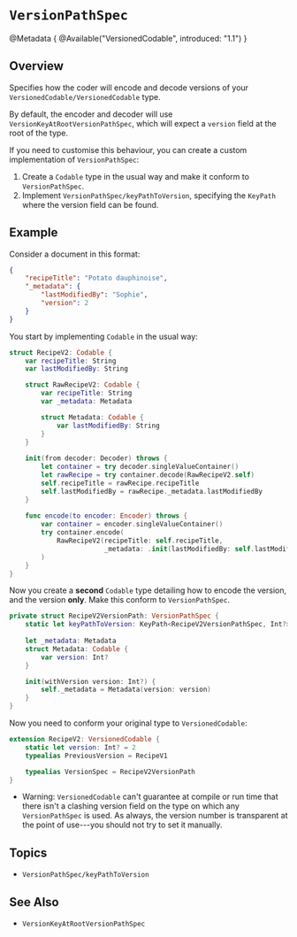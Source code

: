 # ``VersionPathSpec``

@Metadata {
    @Available("VersionedCodable", introduced: "1.1")
}

## Overview

Specifies how the coder will encode and decode versions of your ``VersionedCodable/VersionedCodable`` type.

By default, the encoder and decoder will use ``VersionKeyAtRootVersionPathSpec``, which will expect a `version` field at the root of the type.

If you need to customise this behaviour, you can create a custom implementation of ``VersionPathSpec``:

1. Create a `Codable` type in the usual way and make it conform to ``VersionPathSpec``.
2. Implement ``VersionPathSpec/keyPathToVersion``, specifying the `KeyPath` where the version field can be found.

## Example

Consider a document in this format:

```json
{
    "recipeTitle": "Potato dauphinoise",
    "_metadata": {
        "lastModifiedBy": "Sophie",
        "version": 2
    }
}
```

You start by implementing `Codable` in the usual way:

```swift
struct RecipeV2: Codable {
    var recipeTitle: String
    var lastModifiedBy: String

    struct RawRecipeV2: Codable {
        var recipeTitle: String
        var _metadata: Metadata

        struct Metadata: Codable {
            var lastModifiedBy: String
        }
    }
    
    init(from decoder: Decoder) throws {
        let container = try decoder.singleValueContainer()
        let rawRecipe = try container.decode(RawRecipeV2.self)
        self.recipeTitle = rawRecipe.recipeTitle
        self.lastModifiedBy = rawRecipe._metadata.lastModifiedBy
    }
    
    func encode(to encoder: Encoder) throws {
        var container = encoder.singleValueContainer()
        try container.encode(
            RawRecipeV2(recipeTitle: self.recipeTitle,
                        _metadata: .init(lastModifiedBy: self.lastModifiedBy))
        )
    }
}
```

Now you create a **second** `Codable` type detailing how to encode the version, and the version **only**. Make this conform to ``VersionPathSpec``.

```swift
private struct RecipeV2VersionPath: VersionPathSpec {
    static let keyPathToVersion: KeyPath<RecipeV2VersionPathSpec, Int?> = \Self._metadata.version
    
    let _metadata: Metadata
    struct Metadata: Codable {
        var version: Int?
    }

    init(withVersion version: Int?) {
        self._metadata = Metadata(version: version)
    }
} 
```

Now you need to conform your original type to ``VersionedCodable``:

```swift
extension RecipeV2: VersionedCodable {
    static let version: Int? = 2
    typealias PreviousVersion = RecipeV1

    typealias VersionSpec = RecipeV2VersionPath
}
```

- Warning: ``VersionedCodable`` can't guarantee at compile or run time that there isn't a clashing version field on the type on which any ``VersionPathSpec`` is used. As always, the version number is transparent at the point of use---you should not try to set it manually.


## Topics
- ``VersionPathSpec/keyPathToVersion``

## See Also
- ``VersionKeyAtRootVersionPathSpec``
